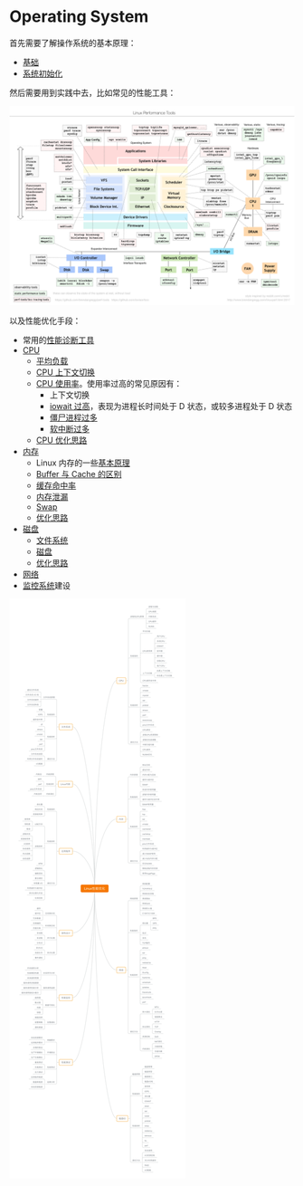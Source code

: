 # Operating System

首先需要了解操作系统的基本原理：

* [基础](basic.md)
* [系统初始化](system-initialization.md)

然后需要用到实践中去，比如常见的性能工具：

![](../../.gitbook/assets/image%20%28277%29.png)

以及性能优化手段：

* 常用的[性能诊断工具](diagnostic-tools.md)
* [CPU](cpu-diagnosis.md)
  * [平均负载](cpu-diagnosis.md#ping-jun-fu-zai)
  * [CPU 上下文切换](cpu-diagnosis.md#shang-xia-wen-qie-huan)
  * [CPU 使用率](cpu-diagnosis.md#shi-yong-lv)。使用率过高的常见原因有：
    * 上下文切换
    * [iowait 过高](cpu-diagnosis.md#bu-ke-zhong-duan-zhuang-tai)，表现为进程长时间处于 D 状态，或较多进程处于 D 状态
    * [僵尸进程过多](cpu-diagnosis.md#jiang-shi-jin-cheng)
    * [软中断过多](cpu-diagnosis.md#ruan-zhong-duan)
  * [CPU 优化思路](cpu-diagnosis.md#cpu-xing-neng-you-hua)
* [内存](memory-diagnosis.md)
  * Linux 内存的一些[基本原理](memory-diagnosis.md#yuan-li)
  * [Buffer 与 Cache 的区别](memory-diagnosis.md#buffer-vs-cache)
  * [缓存命中率](memory-diagnosis.md#huan-cun-ming-zhong-lv)
  * [内存泄漏](memory-diagnosis.md#nei-cun-xie-lou)
  * [Swap](memory-diagnosis.md#swap)
  * [优化思路](memory-diagnosis.md#zong-jie)
* [磁盘](i-o-diagnosis.md)
  * [文件系统](i-o-diagnosis.md#wen-jian-xi-tong)
  * [磁盘](i-o-diagnosis.md#ci-pan)
  * [优化思路](i-o-diagnosis.md#you-hua-si-lu)
* [网络](network-diagnosis.md)
* [监控系统](monitor-system.md)建设

![](../../.gitbook/assets/image%20%28280%29.png)

